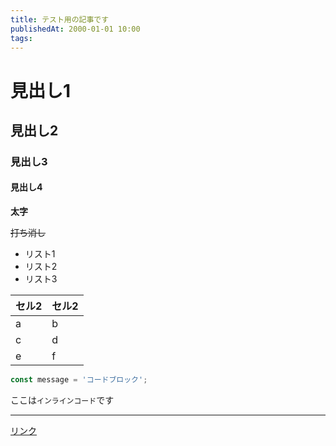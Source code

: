 ```yaml
---
title: テスト用の記事です
publishedAt: 2000-01-01 10:00
tags:
---
```


# 見出し1
## 見出し2
### 見出し3
#### 見出し4

**太字**

~~打ち消し~~

- リスト1
- リスト2
- リスト3


|セル2 | セル2|
|---|---|
|a | b|
|c | d|
|e | f|

```ts:hoge.ts
const message = 'コードブロック';
```

ここは`インラインコード`です

---

[リンク](https://yahoo.co.jp)
